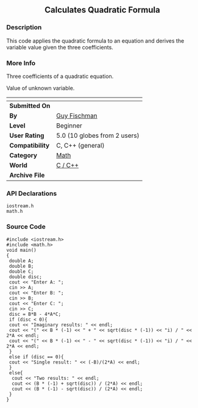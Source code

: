 ﻿<div align="center">

## Calculates Quadratic Formula


</div>

### Description

This code applies the quadratic formula to an equation and derives the variable value given the three coefficients.
 
### More Info
 
Three coefficients of a quadratic equation.

Value of unknown variable.


<span>             |<span>
---                |---
**Submitted On**   |
**By**             |[Guy Fischman](https://github.com/Planet-Source-Code/PSCIndex/blob/master/ByAuthor/guy-fischman.md)
**Level**          |Beginner
**User Rating**    |5.0 (10 globes from 2 users)
**Compatibility**  |C, C\+\+ \(general\)
**Category**       |[Math](https://github.com/Planet-Source-Code/PSCIndex/blob/master/ByCategory/math__3-12.md)
**World**          |[C / C\+\+](https://github.com/Planet-Source-Code/PSCIndex/blob/master/ByWorld/c-c.md)
**Archive File**   |[](https://github.com/Planet-Source-Code/guy-fischman-calculates-quadratic-formula__3-1764/archive/master.zip)

### API Declarations

```
iostream.h
math.h
```


### Source Code

```
#include <iostream.h>
#include <math.h>
void main()
{
 double A;
 double B;
 double C;
 double disc;
 cout << "Enter A: ";
 cin >> A;
 cout << "Enter B: ";
 cin >> B;
 cout << "Enter C: ";
 cin >> C;
 disc = B*B - 4*A*C;
 if (disc < 0){
 cout << "Imaginary results: " << endl;
 cout << "(" << B * (-1) << " + " << sqrt(disc * (-1)) << "i) / " << 2*A << endl;
 cout << "(" << B * (-1) << " - " << sqrt(disc * (-1)) << "i) / " << 2*A << endl;
 }
 else if (disc == 0){
 cout << "Single result: " << (-B)/(2*A) << endl;
 }
 else{
  cout << "Two results: " << endl;
  cout << (B * (-1) + sqrt(disc)) / (2*A) << endl;
  cout << (B * (-1) - sqrt(disc)) / (2*A) << endl;
 }
}
```

